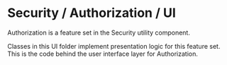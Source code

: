 # Security / Authorization / UI

Authorization is a feature set in the Security utility component.
  
Classes in this UI folder implement presentation logic for this feature set. This is the code behind the user interface layer for Authorization.
